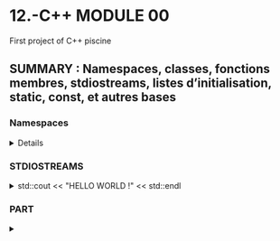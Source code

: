 # 12.-C++ MODULE 00
First project of C++ piscine

## SUMMARY : Namespaces, classes, fonctions membres, stdiostreams, listes d’initialisation, static, const, et autres bases


### Namespaces


<details>
< summary> It's a local scope </summary>
 
> Namespaces provide a method for preventing name conflicts in large projects.
 
> Symbols declared inside a namespace block are placed in a named scope that prevents them from being mistaken for identically-named > symbols in other scopes.
</details>



### STDIOSTREAMS
<details>
<summary>std::cout << "HELLO WORLD !" << std::endl </summary>

 

> *std::cout <<
> *std::cin >> buff
> *std::cout << "You entered" <<buff<< std::endl 
> *std::endl = passage à la ligne

> *using std::cout;  => pour juste ecrire cout*

 

</details>



### PART

<details>
<summary> </summary>

 
</details>
